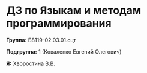 # ДЗ по Языкам и методам программирования
**Группа:** Б8119-02.03.01.сцт

**Подгруппа:** 1 (Коваленко Евгений Олегович)

**Я:** Хворостина В.В.
